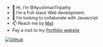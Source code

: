 - 👋 Hi, I’m @AyushmanTripathy
- 👀 I’m a Full-stack Web development.
- 💞️ I’m looking to collaborate with Javascript 
- 📫 Reach me by [Mail](https://mail.google.com/mail/u/0/?fs=1&tf=cm&source=mail&to=ayushmantripathy2004@gmail.com)
- Pay a visit to my [Portfolio website](https://ayushmantripathy.netlify.app/)

<!---
AyushmanTripathy/AyushmanTripathy is a ✨ special ✨ repository because its `README.md` (this file) appears on your GitHub profile.
You can click the Preview link to take a look at your changes.
--->
[![Github](https://github-readme-stats.vercel.app/api?username=AyushmanTripathy&theme=dark&show_icons=true)](https://github.com/AyushmanTripathy/)
